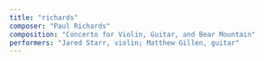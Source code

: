 ```yaml
---
title: "richards"
composer: "Paul Richards"
composition: "Concerto for Violin, Guitar, and Bear Mountain"
performers: "Jared Starr, violin; Matthew Gillen, guitar"
---
```

